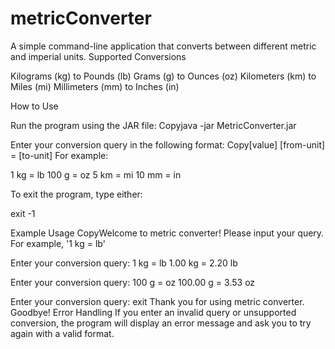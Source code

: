 # metricConverter
A simple command-line application that converts between different metric and imperial units.
Supported Conversions

Kilograms (kg) to Pounds (lb)
Grams (g) to Ounces (oz)
Kilometers (km) to Miles (mi)
Millimeters (mm) to Inches (in)

How to Use

Run the program using the JAR file:
Copyjava -jar MetricConverter.jar

Enter your conversion query in the following format:
Copy[value] [from-unit] = [to-unit]
For example:

1 kg = lb
100 g = oz
5 km = mi
10 mm = in


To exit the program, type either:

exit
-1



Example Usage
CopyWelcome to metric converter!
Please input your query. For example, '1 kg = lb'

Enter your conversion query: 1 kg = lb
1.00 kg = 2.20 lb

Enter your conversion query: 100 g = oz
100.00 g = 3.53 oz

Enter your conversion query: exit
Thank you for using metric converter. Goodbye!
Error Handling
If you enter an invalid query or unsupported conversion, the program will display an error message and ask you to try again with a valid format.
